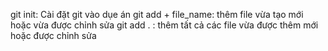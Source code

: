 git init: Cài đặt git vào dụe án
git add + file_name: thêm file vừa tạo mới hoặc vừa được chỉnh sửa
git add . : thêm tất cả các file vừa được thêm mới hoặc được chỉnh sửa